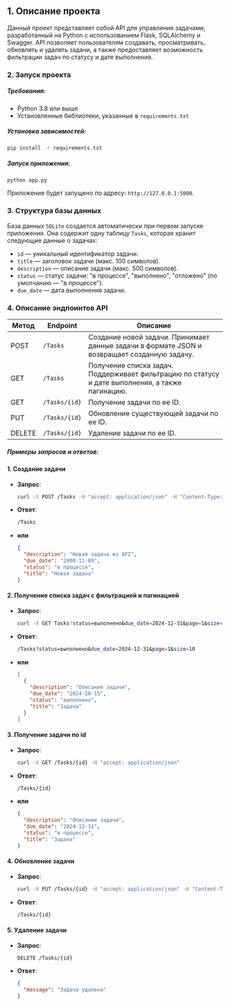## 1. Описание проекта
Данный проект представляет собой API для управления задачами, разработанный на Python с использованием Flask, SQLAlchemy и Swagger. API позволяет пользователям создавать, просматривать, обновлять и удалять задачи, а также предоставляет возможность фильтрации задач по статусу и дате выполнения.

### 2. Запуск проекта
##### Требования:
- Python 3.8 или выше
- Установленные библиотеки, указанные в `requirements.txt`

##### Установка зависимостей:
```bash
pip install -r requirements.txt
```

##### Запуск приложения:
```bash
python app.py
```

Приложение будет запущено по адресу: `http://127.0.0.1:5000`.

### 3. Структура базы данных
База данных `SQLite` создается автоматически при первом запуске приложения. Она содержит одну таблицу `Tasks`, которая хранит следующие данные о задачах:
- `id` — уникальный идентификатор задачи.
- `title` — заголовок задачи (макс. 100 символов).
- `description` — описание задачи (макс. 500 символов).
- `status` — статус задачи: "в процессе", "выполнено", "отложено" (по умолчанию — "в процессе").
- `due_date` — дата выполнения задачи.

### 4. Описание эндпоинтов API

| Метод | Endpoint       | Описание                                                                                             |
|-------|----------------|------------------------------------------------------------------------------------------------------|
| POST  | `/Tasks`       | Создание новой задачи. Принимает данные задачи в формате JSON и возвращает созданную задачу.         |
| GET   | `/Tasks`       | Получение списка задач. Поддерживает фильтрацию по статусу и дате выполнения, а также пагинацию.     |
| GET   | `/Tasks/{id}`  | Получение задачи по ее ID.                                                                           |
| PUT   | `/Tasks/{id}`  | Обновление существующей задачи по ее ID.                                                             |
| DELETE| `/Tasks/{id}`  | Удаление задачи по ее ID.                                                                            |

##### Примеры запросов и ответов:

#### 1. Создание задачи
- **Запрос**:
    ```bash
    curl -X POST /Tasks -H "accept: application/json" -H "Content-Type: application/json" -d "{ \"description\": \"Новая задача из API\", \"due_date\": \"2000-11-09\", \"status\": \"в процессе\", \"title\": \"Новая задача\"}"
    ```
- **Ответ**:
    ```bash
    /Tasks
    ```
- **или**
    ```json
    {
      "description": "Новая задача из API",
      "due_date": "2000-11-09",
      "status": "в процессе",
      "title": "Новая задача"
    }
    ```

#### 2. Получение списка задач с фильтрацией и пагинацией
- **Запрос**:
    ```bash
    curl -X GET Tasks?status=выполнено&due_date=2024-12-31&page=1&size=10 -H "accept: application/json"
    ```
- **Ответ**:
    ```bash
    /Tasks?status=выполнено&due_date=2024-12-31&page=1&size=10
    ```
- **или**
    ```json
    [
      {
        "description": "Описание задачи",
        "due_date": "2024-10-15",
        "status": "выполнено",
        "title": "Задача"
      }
    ]
    ```

#### 3. Получение задачи по id
- **Запрос**:
    ```bash
    curl -X GET /Tasks/{id} -H "accept: application/json"
    ```
- **Ответ**:
    ```bash
    /Tasks/{id}
    ```
- **или**
    ```json
    {
      "description": "Описание задачи",
      "due_date": "2024-12-31",
      "status": "в процессе",
      "title": "Задача"
    }
    ```

#### 4. Обновление задачи
- **Запрос**:
    ```bash
    curl -X PUT /Tasks/{id} -H "accept: application/json" -H "Content-Type: application/json" -d "{ \"title\": \"Обновленная задача\", \"description\": \"Новое описание задачи\", \"status\": \"выполнено\", \"due_date\": \"2024-11-15\"}"
    ```
- **Ответ**:
    ```bash
    /Tasks/{id}
    ```

#### 5. Удаление задачи
- **Запрос**:
    ```plaintext
    DELETE /Tasks/{id}
    ```
- **Ответ**:
    ```json
    {
      "message": "Задача удалена"
    }
    ```
